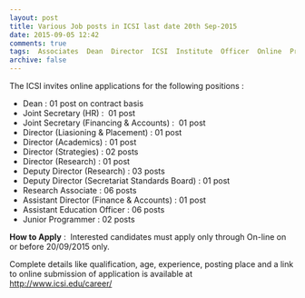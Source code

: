 ```yaml
---
layout: post
title: Various Job posts in ICSI last date 20th Sep-2015   
date: 2015-09-05 12:42
comments: true
tags:  Associates  Dean  Director  ICSI  Institute  Officer  Online  Programmer  Secretary 
archive: false
---
```

The ICSI invites online applications for the following positions :  

- Dean : 01 post on contract basis 
- Joint Secretary (HR) :  01 post
- Joint Secretary (Financing & Accounts) :  01 post
- Director (Liasioning & Placement) : 01 post
- Director (Academics) : 01 post
- Director (Strategies) : 02 posts
- Director (Research) : 01 post
- Deputy Director (Research) : 03 posts 
- Deputy Director (Secretariat Standards Board) : 01 post
- Research Associate : 06 posts
- Assistant Director (Finance & Accounts) : 01 post
- Assistant Education Officer : 06 posts 
- Junior Programmer : 02 posts

**How to Apply** :  Interested candidates must apply only through On-line on or before 20/09/2015 only.

Complete details like qualification, age, experience, posting place and a link to online submission of application is available at <http://www.icsi.edu/career/> 






